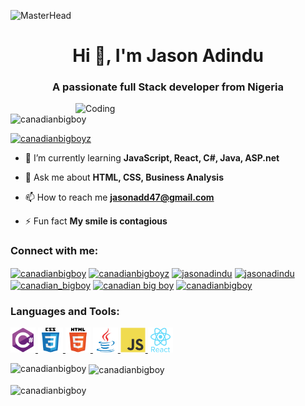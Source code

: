 ![MasterHead](https://www.charpeni.com/_next/image?url=%2Fstatic%2Fimages%2Farrow-functions-in-class-properties-might-not-be-as-great-as-we-think%2Fbanner.gif&w=1920&q=75)
<h1 align="center">Hi 👋, I'm Jason Adindu</h1>
<h3 align="center">A passionate full Stack developer from Nigeria</h3>
<img align="right" alt="Coding" width="400" src="https://cdn.dribbble.com/users/1162077/screenshots/3848914/programmer.gif"



<p align="left"> <img src="https://komarev.com/ghpvc/?username=canadianbigboy&label=Profile%20views&color=0e75b6&style=flat" alt="canadianbigboy" /> </p>

<p align="left"> <a href="https://twitter.com/canadianbigboyz" target="blank"><img src="https://img.shields.io/twitter/follow/canadianbigboyz?logo=twitter&style=for-the-badge" alt="canadianbigboyz" /></a> </p>

- 🌱 I’m currently learning **JavaScript, React, C#, Java, ASP.net**

- 💬 Ask me about **HTML, CSS, Business Analysis**

- 📫 How to reach me **jasonadd47@gmail.com**

- ⚡ Fun fact **My smile is contagious**

<h3 align="left">Connect with me:</h3>
<p align="left">
<a href="https://dev.to/canadianbigboy" target="blank"><img align="center" src="https://raw.githubusercontent.com/rahuldkjain/github-profile-readme-generator/master/src/images/icons/Social/devto.svg" alt="canadianbigboy" height="30" width="40" /></a>
<a href="https://twitter.com/canadianbigboyz" target="blank"><img align="center" src="https://raw.githubusercontent.com/rahuldkjain/github-profile-readme-generator/master/src/images/icons/Social/twitter.svg" alt="canadianbigboyz" height="30" width="40" /></a>
<a href="https://linkedin.com/in/jasonadindu" target="blank"><img align="center" src="https://raw.githubusercontent.com/rahuldkjain/github-profile-readme-generator/master/src/images/icons/Social/linked-in-alt.svg" alt="jasonadindu" height="30" width="40" /></a>
<a href="https://fb.com/jasonadindu" target="blank"><img align="center" src="https://raw.githubusercontent.com/rahuldkjain/github-profile-readme-generator/master/src/images/icons/Social/facebook.svg" alt="jasonadindu" height="30" width="40" /></a>
<a href="https://instagram.com/canadian_bigboy" target="blank"><img align="center" src="https://raw.githubusercontent.com/rahuldkjain/github-profile-readme-generator/master/src/images/icons/Social/instagram.svg" alt="canadian_bigboy" height="30" width="40" /></a>
<a href="https://www.youtube.com/c/canadian big boy" target="blank"><img align="center" src="https://raw.githubusercontent.com/rahuldkjain/github-profile-readme-generator/master/src/images/icons/Social/youtube.svg" alt="canadian big boy" height="30" width="40" /></a>
<a href="https://www.leetcode.com/canadianbigboy" target="blank"><img align="center" src="https://raw.githubusercontent.com/rahuldkjain/github-profile-readme-generator/master/src/images/icons/Social/leet-code.svg" alt="canadianbigboy" height="30" width="40" /></a>
</p>

<h3 align="left">Languages and Tools:</h3>
<p align="left"> <a href="https://www.w3schools.com/cs/" target="_blank" rel="noreferrer"> <img src="https://raw.githubusercontent.com/devicons/devicon/master/icons/csharp/csharp-original.svg" alt="csharp" width="40" height="40"/> </a> <a href="https://www.w3schools.com/css/" target="_blank" rel="noreferrer"> <img src="https://raw.githubusercontent.com/devicons/devicon/master/icons/css3/css3-original-wordmark.svg" alt="css3" width="40" height="40"/> </a> <a href="https://www.w3.org/html/" target="_blank" rel="noreferrer"> <img src="https://raw.githubusercontent.com/devicons/devicon/master/icons/html5/html5-original-wordmark.svg" alt="html5" width="40" height="40"/> </a> <a href="https://www.java.com" target="_blank" rel="noreferrer"> <img src="https://raw.githubusercontent.com/devicons/devicon/master/icons/java/java-original.svg" alt="java" width="40" height="40"/> </a> <a href="https://developer.mozilla.org/en-US/docs/Web/JavaScript" target="_blank" rel="noreferrer"> <img src="https://raw.githubusercontent.com/devicons/devicon/master/icons/javascript/javascript-original.svg" alt="javascript" width="40" height="40"/> </a> <a href="https://reactjs.org/" target="_blank" rel="noreferrer"> <img src="https://raw.githubusercontent.com/devicons/devicon/master/icons/react/react-original-wordmark.svg" alt="react" width="40" height="40"/> </a> </p>

<p><img align="left" src="https://github-readme-stats.vercel.app/api/top-langs?username=canadianbigboy&show_icons=true&locale=en&layout=compact" alt="canadianbigboy" /></p>

<p>&nbsp;<img align="center" src="https://github-readme-stats.vercel.app/api?username=canadianbigboy&show_icons=true&locale=en" alt="canadianbigboy" /></p>

<p><img align="center" src="https://github-readme-streak-stats.herokuapp.com/?user=canadianbigboy&" alt="canadianbigboy" /></p>
